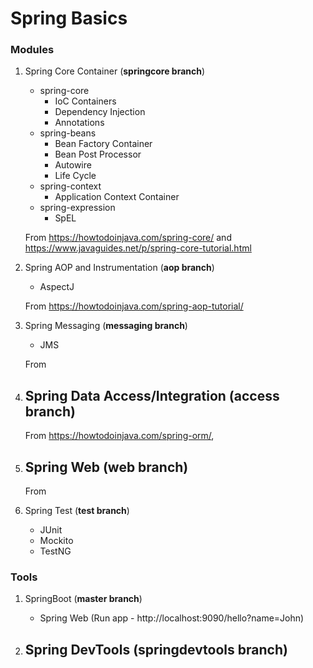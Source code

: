 # Spring Basics

### Modules

1. Spring Core Container (**springcore branch**)
    - spring-core
        - IoC Containers
        - Dependency Injection
        - Annotations
    - spring-beans
        - Bean Factory Container
        - Bean Post Processor
        - Autowire
        - Life Cycle
    - spring-context
        - Application Context Container
    - spring-expression
        - SpEL
    
    From https://howtodoinjava.com/spring-core/ and https://www.javaguides.net/p/spring-core-tutorial.html
    
2. Spring AOP and Instrumentation (**aop branch**)
    - AspectJ
    
    From https://howtodoinjava.com/spring-aop-tutorial/
    
3. Spring Messaging (**messaging branch**)
    - JMS
    
    From
    
4. Spring Data Access/Integration (**access branch**)
    - 
    
    From https://howtodoinjava.com/spring-orm/, 
    
5. Spring Web (**web branch**)
    - 
    
    From 
    
6. Spring Test (**test branch**)
    - JUnit
    - Mockito
    - TestNG

### Tools

1. SpringBoot (**master branch**)
    - Spring Web (Run app - http://localhost:9090/hello?name=John)
    
2. Spring DevTools (**springdevtools branch**)
    - 
